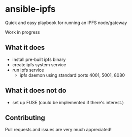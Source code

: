 # ansible-ipfs
Quick and easy playbook for running an IPFS node/gateway

Work in progress


## What it does

* install pre-built ipfs binary
* create ipfs system service
* run ipfs service
  * ipfs daemon using standard ports 4001, 5001, 8080



## What it does not do

* set up FUSE (could be implemented if there's interest.)


## Contributing

Pull requests and issues are very much appreciated!
